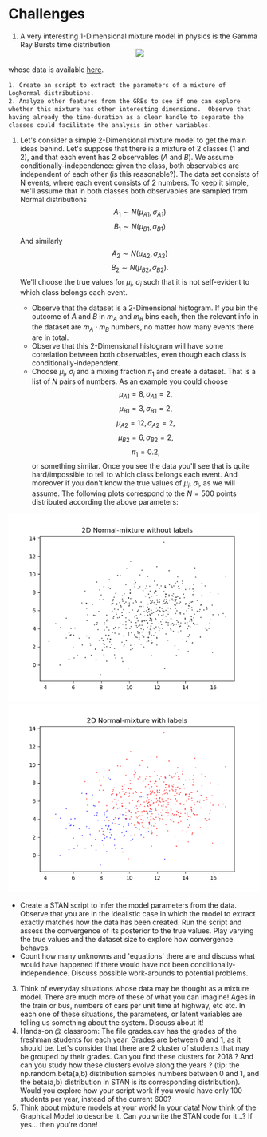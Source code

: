 # Challenges


1. A very interesting 1-Dimensional mixture model in physics is the Gamma Ray Bursts time distribution
   <center><img src="https://gammaray.nsstc.nasa.gov/batse/grb/duration/images/4b_t90.gif"></center>
whose data is available <a href="https://gammaray.nsstc.nasa.gov/batse/grb/catalog/4b/index.html" target='grb'>here</a>.

    1. Create an script to extract the parameters of a mixture of LogNormal distributions.
    2. Analyze other features from the GRBs to see if one can explore whether this mixture has other interesting dimensions.  Observe that having already the time-duration as a clear handle to separate the classes could facilitate the analysis in other variables.


1. Let's consider a simple 2-Dimensional mixture model to get the main ideas behind.  Let's suppose that there is a mixture of 2 classes (1 and 2), and that each event has 2 observables ($A$ and $B$). We assume conditionally-independence: given the class, both observables are independent of each other (is this reasonable?). The data set consists of N events, where each event consists of 2 numbers.  To keep it simple, we'll assume that in both classes both observables are sampled from Normal distributions
    $$A_1 \sim N(\mu_{A1}, \sigma_{A1})$$
    $$B_1 \sim N(\mu_{B1}, \sigma_{B1})$$
And similarly
    $$A_2 \sim N(\mu_{A2}, \sigma_{A2})$$
    $$B_2 \sim N(\mu_{B2}, \sigma_{B2}).$$
We'll choose the true values for $\mu_i$, $\sigma_i$ such that it is not self-evident to which class belongs each event.

   - Observe that the dataset is a 2-Dimensional histogram. If you bin the outcome of $A$ and $B$ in $m_A$ and $m_B$ bins each, then the relevant info in the dataset are $m_A \cdot m_B$ numbers, no matter how many events there are in total.
   - Observe that this 2-Dimensional histogram will have some correlation between both observables, even though each class is conditionally-independent. 
   - Choose $\mu_i$, $\sigma_i$ and a mixing fraction $\pi_1$ and create a dataset.  That is a list of $N$ pairs of numbers.  As an example you could choose
      $$ \mu_{A1} = 8 , \sigma_{A1}=2,$$
      $$ \mu_{B1} = 3 , \sigma_{B1}=2,$$
      $$ \mu_{A2} = 12 , \sigma_{A2}=2,$$
      $$ \mu_{B2} = 6 , \sigma_{B2}=2,$$
      $$ \pi_1 = 0.2,$$
   or something similar.  Once you see the data you'll see that is quite hard/impossible to tell to which class belongs each event.  And moreover if you don't know the true values of $\mu_i$, $\sigma_i$, as we will assume.  The following plots correspond to the $N=500$ points distributed according the above parameters:
<center><img src="figs/2D_gaussian-mixture_wo_labels.png" ><img src="figs/2D_gaussian-mixture_w_labels.png"></center>

   - Create a STAN script to infer the model parameters from the data.  Observe that you are in the idealistic case in which the model to extract exactly matches how the data has been created.  Run the script and assess the convergence of its posterior to the true values.  Play varying the true values and the dataset size to explore how convergence behaves.
   - Count how many unknowns and 'equations' there are and discuss what would have happened if there would have not been conditionally-independence.  Discuss possible work-arounds to potential problems.

3. Think of everyday situations whose data may be thought as a mixture model.  There are much more of these of what you can imagine!  Ages in the train or bus, numbers of cars per unit time at highway, etc etc.  In each one of these situations, the parameters, or latent variables are telling us something about the system.  Discuss about it!
4. Hands-on @ classroom: The file grades.csv has the grades of the freshman students for each year.  Grades are between 0 and 1, as it should be.  Let's consider that there are 2 cluster of students that may be grouped by their grades.  Can you find these clusters for 2018 ?  And can you study how these clusters evolve along the years ? (tip: the  np.random.beta(a,b) distribution samples numbers between 0 and 1, and the beta(a,b) distribution in STAN is its corresponding distribution).  Would you explore how your script work if you would have only 100 students per year, instead of the current 600?
5. Think about mixture models at your work!  In your data!  Now think of the Graphical Model to describe it.  Can you write the STAN code for it...?  If yes... then you're done!



